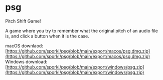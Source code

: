 # psg
Pitch Shift Game!

A game where you try to remember what the original pitch of an audio file is, and click a button when it is the case.

macOS downlaod: [https://github.com/sporkl/psg/blob/main/export/macos/psg.dmg.zip](https://github.com/sporkl/psg/blob/main/export/macos/psg.dmg.zip)
Windows download: [https://github.com/sporkl/psg/blob/main/export/windows/psg.zip](https://github.com/sporkl/psg/blob/main/export/windows/psg.zip)
